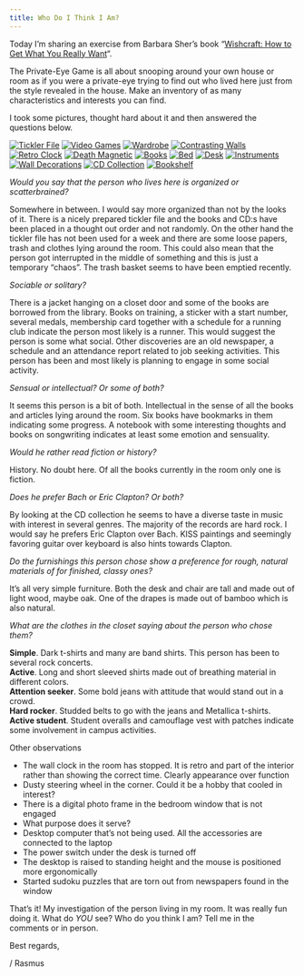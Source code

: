 ```yaml
---
title: Who Do I Think I Am?
---
```

Today I’m sharing an exercise from Barbara Sher’s book “[Wishcraft: How to Get What You Really Want](https://www.goodreads.com/book/show/498904.Wishcraft)“.

The Private-Eye Game is all about snooping around your own house or room as if you were a private-eye trying to find out who lived here just from the style revealed in the house. Make an inventory of as many characteristics and interests you can find.<!--more-->

I took some pictures, thought hard about it and then answered the questions below.

[![Tickler File](/assets/images/tickler-file.jpg)](/assets/images/tickler-file.jpg)
[![Video Games](/assets/images/video-games.jpg)](/assets/images/video-gamesjpg)
[![Wardrobe](/assets/images/wardrobe.jpg)](/assets/images/wardrobe.jpg)
[![Contrasting Walls](/assets/images/contrasting-walls.jpg)](/assets/images/contrasting-walls.jpg)
[![Retro Clock](/assets/images/retro-clock.jpg)](/assets/images/retro-clock.jpg)
[![Death Magnetic](/assets/images/death-magnetic.jpg)](/assets/images/death-magnetic.jpg)
[![Books](/assets/images/books.jpg)](/assets/images/books.jpg)
[![Bed](/assets/images/bed.jpg)](/assets/images/bed.jpg)
[![Desk](/assets/images/desk.jpg)](/assets/images/desk.jpg)
[![Instruments](/assets/images/instruments.jpg)](/assets/images/instruments.jpg)
[![Wall Decorations](/assets/images/wall-decorations.jpg)](/assets/images/wall-decorations.jpg)
[![CD Collection](/assets/images/cd-collection.jpg)](/assets/images/cd-collection.jpg)
[![Bookshelf](/assets/images/bookshelf.jpg)](/assets/images/bookshelf.jpg)

_Would you say that the person who lives here is organized or scatterbrained?_

Somewhere in between. I would say more organized than not by the looks of it. There is a nicely prepared tickler file and the books and CD:s have been placed in a thought out order and not randomly. On the other hand the tickler file has not been used for a week and there are some loose papers, trash and clothes lying around the room. This could also mean that the person got interrupted in the middle of something and this is just a temporary “chaos”. The trash basket seems to have been emptied recently.

_Sociable or solitary?_

There is a jacket hanging on a closet door and some of the books are borrowed from the library. Books on training, a sticker with a start number, several medals, membership card together with a schedule for a running club indicate the person most likely is a runner. This would suggest the person is some what social. Other discoveries are an old newspaper, a schedule and an attendance report related to job seeking activities. This person has been and most likely is planning to engage in some social activity.

_Sensual or intellectual? Or some of both?_

It seems this person is a bit of both. Intellectual in the sense of all the books and articles lying around the room. Six books have bookmarks in them indicating some progress. A notebook with some interesting thoughts and books on songwriting indicates at least some emotion and sensuality.

_Would he rather read fiction or history?_

History. No doubt here. Of all the books currently in the room only one is fiction.

_Does he prefer Bach or Eric Clapton? Or both?_

By looking at the CD collection he seems to have a diverse taste in music with interest in several genres. The majority of the records are hard rock. I would say he prefers Eric Clapton over Bach. KISS paintings and seemingly favoring guitar over keyboard is also hints towards Clapton.

_Do the furnishings this person chose show a preference for rough, natural materials of for finished, classy ones?_

It’s all very simple furniture. Both the desk and chair are tall and made out of light wood, maybe oak. One of the drapes is made out of bamboo which is also natural.

_What are the clothes in the closet saying about the person who chose them?_

**Simple**. Dark t-shirts and many are band shirts. This person has been to several rock concerts.  
**Active**. Long and short sleeved shirts made out of breathing material in different colors.  
**Attention seeker**. Some bold jeans with attitude that would stand out in a crowd.  
**Hard rocker**. Studded belts to go with the jeans and Metallica t-shirts.  
**Active student**. Student overalls and camouflage vest with patches indicate some involvement in campus activities.

Other observations

- The wall clock in the room has stopped. It is retro and part of the interior rather than showing the correct time. Clearly appearance over function
- Dusty steering wheel in the corner. Could it be a hobby that cooled in interest?
- There is a digital photo frame in the bedroom window that is not engaged
- What purpose does it serve?
- Desktop computer that’s not being used. All the accessories are connected to the laptop
- The power switch under the desk is turned off
- The desktop is raised to standing height and the mouse is positioned more ergonomically
- Started sudoku puzzles that are torn out from newspapers found in the window

That’s it! My investigation of the person living in my room. It was really fun doing it. What do _YOU_ see? Who do you think I am? Tell me in the comments or in person.

Best regards,

/ Rasmus